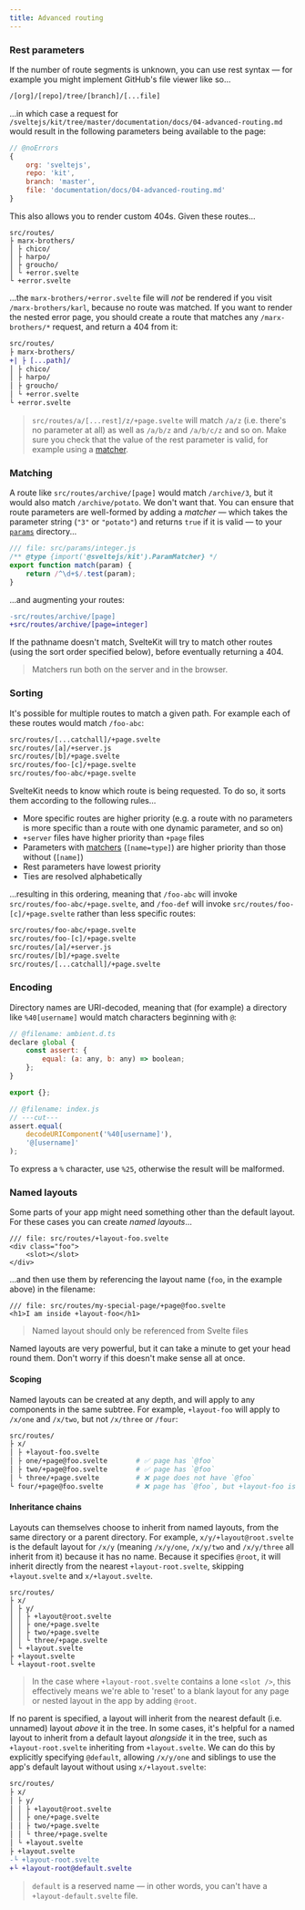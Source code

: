 ```yaml
---
title: Advanced routing
---
```


### Rest parameters

If the number of route segments is unknown, you can use rest syntax — for example you might implement GitHub's file viewer like so...

```bash
/[org]/[repo]/tree/[branch]/[...file]
```

...in which case a request for `/sveltejs/kit/tree/master/documentation/docs/04-advanced-routing.md` would result in the following parameters being available to the page:

```js
// @noErrors
{
	org: 'sveltejs',
	repo: 'kit',
	branch: 'master',
	file: 'documentation/docs/04-advanced-routing.md'
}
```

This also allows you to render custom 404s. Given these routes...

```
src/routes/
├ marx-brothers/
│ ├ chico/
│ ├ harpo/
│ ├ groucho/
│ └ +error.svelte
└ +error.svelte
```

...the `marx-brothers/+error.svelte` file will _not_ be rendered if you visit `/marx-brothers/karl`, because no route was matched. If you want to render the nested error page, you should create a route that matches any `/marx-brothers/*` request, and return a 404 from it:

```diff
src/routes/
├ marx-brothers/
+| ├ [...path]/
│ ├ chico/
│ ├ harpo/
│ ├ groucho/
│ └ +error.svelte
└ +error.svelte
```

> `src/routes/a/[...rest]/z/+page.svelte` will match `/a/z` (i.e. there's no parameter at all) as well as `/a/b/z` and `/a/b/c/z` and so on. Make sure you check that the value of the rest parameter is valid, for example using a [matcher](#advanced-routing-matching).

### Matching

A route like `src/routes/archive/[page]` would match `/archive/3`, but it would also match `/archive/potato`. We don't want that. You can ensure that route parameters are well-formed by adding a _matcher_ — which takes the parameter string (`"3"` or `"potato"`) and returns `true` if it is valid — to your [`params`](/docs/configuration#files) directory...

```js
/// file: src/params/integer.js
/** @type {import('@sveltejs/kit').ParamMatcher} */
export function match(param) {
	return /^\d+$/.test(param);
}
```

...and augmenting your routes:

```diff
-src/routes/archive/[page]
+src/routes/archive/[page=integer]
```

If the pathname doesn't match, SvelteKit will try to match other routes (using the sort order specified below), before eventually returning a 404.

> Matchers run both on the server and in the browser.

### Sorting

It's possible for multiple routes to match a given path. For example each of these routes would match `/foo-abc`:

```bash
src/routes/[...catchall]/+page.svelte
src/routes/[a]/+server.js
src/routes/[b]/+page.svelte
src/routes/foo-[c]/+page.svelte
src/routes/foo-abc/+page.svelte
```

SvelteKit needs to know which route is being requested. To do so, it sorts them according to the following rules...

- More specific routes are higher priority (e.g. a route with no parameters is more specific than a route with one dynamic parameter, and so on)
- `+server` files have higher priority than `+page` files
- Parameters with [matchers](#advanced-routing-matching) (`[name=type]`) are higher priority than those without (`[name]`)
- Rest parameters have lowest priority
- Ties are resolved alphabetically

...resulting in this ordering, meaning that `/foo-abc` will invoke `src/routes/foo-abc/+page.svelte`, and `/foo-def` will invoke `src/routes/foo-[c]/+page.svelte` rather than less specific routes:

```bash
src/routes/foo-abc/+page.svelte
src/routes/foo-[c]/+page.svelte
src/routes/[a]/+server.js
src/routes/[b]/+page.svelte
src/routes/[...catchall]/+page.svelte
```

### Encoding

Directory names are URI-decoded, meaning that (for example) a directory like `%40[username]` would match characters beginning with `@`:

```js
// @filename: ambient.d.ts
declare global {
	const assert: {
		equal: (a: any, b: any) => boolean;
	};
}

export {};

// @filename: index.js
// ---cut---
assert.equal(
	decodeURIComponent('%40[username]'),
	'@[username]'
);
```

To express a `%` character, use `%25`, otherwise the result will be malformed.

### Named layouts

Some parts of your app might need something other than the default layout. For these cases you can create _named layouts_...

```svelte
/// file: src/routes/+layout-foo.svelte
<div class="foo">
	<slot></slot>
</div>
```

...and then use them by referencing the layout name (`foo`, in the example above) in the filename:

```svelte
/// file: src/routes/my-special-page/+page@foo.svelte
<h1>I am inside +layout-foo</h1>
```

> Named layout should only be referenced from Svelte files

Named layouts are very powerful, but it can take a minute to get your head round them. Don't worry if this doesn't make sense all at once.

#### Scoping

Named layouts can be created at any depth, and will apply to any components in the same subtree. For example, `+layout-foo` will apply to `/x/one` and `/x/two`, but not `/x/three` or `/four`:

```bash
src/routes/
├ x/
│ ├ +layout-foo.svelte
│ ├ one/+page@foo.svelte       # ✅ page has `@foo`
│ ├ two/+page@foo.svelte       # ✅ page has `@foo`
│ └ three/+page.svelte         # ❌ page does not have `@foo`
└ four/+page@foo.svelte        # ❌ page has `@foo`, but +layout-foo is not 'in scope'
```

#### Inheritance chains

Layouts can themselves choose to inherit from named layouts, from the same directory or a parent directory. For example, `x/y/+layout@root.svelte` is the default layout for `/x/y` (meaning `/x/y/one`, `/x/y/two` and `/x/y/three` all inherit from it) because it has no name. Because it specifies `@root`, it will inherit directly from the nearest `+layout-root.svelte`, skipping `+layout.svelte` and `x/+layout.svelte`.

```
src/routes/
├ x/
│ ├ y/
│ │ ├ +layout@root.svelte
│ │ ├ one/+page.svelte
│ │ ├ two/+page.svelte
│ │ └ three/+page.svelte
│ └ +layout.svelte
├ +layout.svelte
└ +layout-root.svelte
```

> In the case where `+layout-root.svelte` contains a lone `<slot />`, this effectively means we're able to 'reset' to a blank layout for any page or nested layout in the app by adding `@root`.

If no parent is specified, a layout will inherit from the nearest default (i.e. unnamed) layout _above_ it in the tree. In some cases, it's helpful for a named layout to inherit from a default layout _alongside_ it in the tree, such as `+layout-root.svelte` inheriting from `+layout.svelte`. We can do this by explicitly specifying `@default`, allowing `/x/y/one` and siblings to use the app's default layout without using `x/+layout.svelte`:

```diff
src/routes/
├ x/
│ ├ y/
│ │ ├ +layout@root.svelte
│ │ ├ one/+page.svelte
│ │ ├ two/+page.svelte
│ │ └ three/+page.svelte
│ └ +layout.svelte
├ +layout.svelte
-└ +layout-root.svelte
+└ +layout-root@default.svelte
```

> `default` is a reserved name — in other words, you can't have a `+layout-default.svelte` file.
